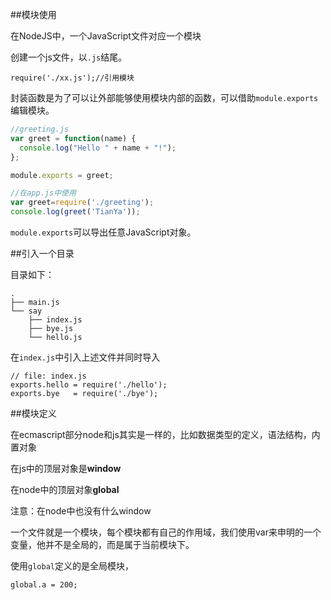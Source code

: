 ##模块使用

在NodeJS中，一个JavaScript文件对应一个模块

创建一个js文件，以`.js`结尾。

    require('./xx.js');//引用模块

封装函数是为了可以让外部能够使用模块内部的函数，可以借助`module.exports`编辑模块。


```js
//greeting.js
var greet = function(name) {
  console.log("Hello " + name + "!");
};

module.exports = greet;

//在app.js中使用
var greet=require('./greeting');
console.log(greet('TianYa'));
```

`module.exports`可以导出任意JavaScript对象。

##引入一个目录

目录如下：

```
.
├── main.js
└── say
    ├── index.js
    ├── bye.js
    └── hello.js
```

在`index.js`中引入上述文件并同时导入

```
// file: index.js
exports.hello = require('./hello');
exports.bye   = require('./bye');
```
##模块定义

在ecmascript部分node和js其实是一样的，比如数据类型的定义，语法结构，内置对象

在js中的顶层对象是**window**

在node中的顶层对象**global**

注意：在node中也没有什么window

一个文件就是一个模块，每个模块都有自己的作用域，我们使用var来申明的一个变量，他并不是全局的，而是属于当前模块下。

使用`global`定义的是全局模块，

    global.a = 200;
